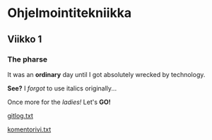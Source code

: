 # Ohjelmointitekniikka
## Viikko 1
### The pharse
It was an **ordinary** day until I got absolutely wrecked by technology. 

**See?** I *forgot* to use italics originally...

Once more for the *ladies!* Let's **GO!**

[gitlog.txt](https://github.com/ljunjoel/ot-harjoitustyo/blob/master/laskarit/gitlog.txt)

[komentorivi.txt](https://github.com/ljunjoel/ot-harjoitustyo/blob/master/laskarit/komentorivi.txt)
